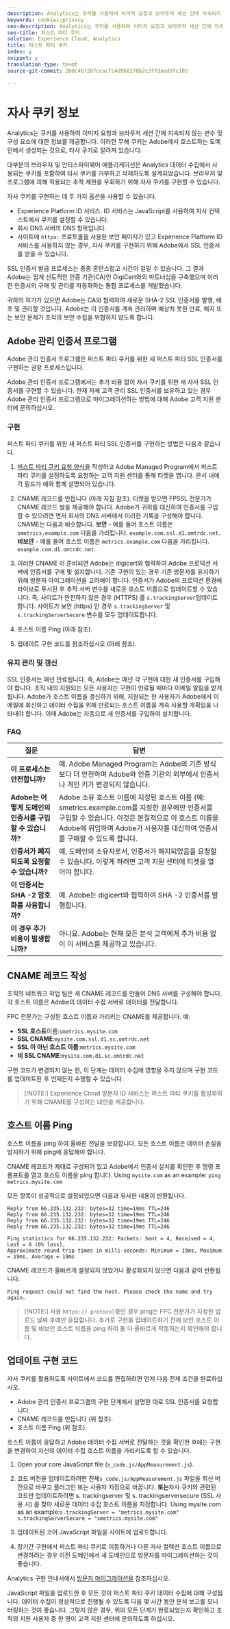 ```yaml
---
description: Analytics는 쿠키를 사용하여 이미지 요청과 브라우저 세션 간에 지속되지 않는 변수 및 구성 요소에 대한 정보를 제공합니다.
keywords: cookies;privacy
seo-description: Analytics는 쿠키를 사용하여 이미지 요청과 브라우저 세션 간에 지속되지 않는 변수 및 구성 요소에 대한 정보를 제공합니다.
seo-title: 퍼스트 파티 쿠키
solution: Experience Cloud, Analytics
title: 퍼스트 파티 쿠키
index: y
snippet: y
translation-type: tm+mt
source-git-commit: 2bdc4b7287ccacfc4d968278b2c3ffdaeddfc105

---
```



# 자사 쿠키 정보

Analytics는 쿠키를 사용하여 이미지 요청과 브라우저 세션 간에 지속되지 않는 변수 및 구성 요소에 대한 정보를 제공합니다. 이러한 무해 쿠키는 Adobe에서 호스트하는 도메인에서 생성되는 것으로, 타사 쿠키로 알려져 있습니다.

대부분의 브라우저 및 안티스파이웨어 애플리케이션은 Analytics 데이터 수집에서 사용되는 쿠키를 포함하여 타사 쿠키를 거부하고 삭제하도록 설계되었습니다. 브라우저 및 프로그램에 의해 적용되는 추적 제한을 우회하기 위해 자사 쿠키를 구현할 수 있습니다.

자사 쿠키를 구현하는 데 두 가지 옵션을 사용할 수 있습니다.

* Experience Platform ID 서비스. ID 서비스는 JavaScript를 사용하여 자사 컨텍스트에서 쿠키를 설정할 수 있습니다.
* 회사 DNS 서버의 DNS 항목입니다.
* 사이트에 `https:` 프로토콜을 사용한 보안 페이지가 있고 Experience Platform ID 서비스를 사용하지 않는 경우, 자사 쿠키를 구현하기 위해 Adobe에서 SSL 인증서를 얻을 수 있습니다.

SSL 인증서 발급 프로세스는 종종 혼란스럽고 시간이 걸릴 수 있습니다. 그 결과 Adobe는 업계 선도적인 인증 기관(CA)인 DigiCert와의 파트너십을 구축했으며 이러한 인증서의 구매 및 관리를 자동화하는 통합 프로세스를 개발했습니다.

귀하의 허가가 있으면 Adobe는 CA와 협력하여 새로운 SHA-2 SSL 인증서를 발행, 배포 및 관리할 것입니다. Adobe는 이 인증서를 계속 관리하며 예상치 못한 만료, 해지 또는 보안 문제가 조직의 보안 수집을 위협하지 않도록 합니다.

## Adobe 관리 인증서 프로그램

Adobe 관리 인증서 프로그램은 퍼스트 파티 쿠키를 위한 새 퍼스트 파티 SSL 인증서를 구현하는 권장 프로세스입니다.

Adobe 관리 인증서 프로그램에서는 추가 비용 없이 자사 쿠키를 위한 새 자사 SSL 인증서를 구현할 수 있습니다. 현재 자체 고객 관리 SSL 인증서를 보유하고 있는 경우 Adobe 관리 인증서 프로그램으로 마이그레이션하는 방법에 대해 Adobe 고객 지원 센터에 문의하십시오.

### 구현

퍼스트 파티 쿠키를 위한 새 퍼스트 파티 SSL 인증서를 구현하는 방법은 다음과 같습니다.

1. [퍼스트 파티 쿠키 요청 양식을](/help/interface/cookies/assets/FPC_Request_Form.xlsx) 작성하고 Adobe Managed Program에서 퍼스트 파티 쿠키를 설정하도록 요청하는 고객 지원 센터를 통해 티켓을 엽니다. 문서 내에 각 필드가 예와 함께 설명되어 있습니다.

1. CNAME 레코드를 만듭니다 (아래 지침 참조). 티켓을 받으면 FPSSL 전문가가 CNAME 레코드 쌍을 제공해야 합니다. Adobe가 귀하를 대신하여 인증서를 구입할 수 있으려면 먼저 회사의 DNS 서버에서 이러한 기록을 구성해야 합니다. CNAME는 다음과 비슷합니다. **보안 -** 예를 들어 호스트 이름은 `smetrics.example.com` 다음을 가리킵니다. `example.com.ssl.d1.omtrdc.net`. **비보안** - 예를 들어 호스트 이름은 `metrics.example.com` 다음을 가리킵니다. `example.com.d1.omtrdc.net`.

1. 이러한 CNAME 이 준비되면 Adobe는 digicert와 협력하여 Adobe 프로덕션 서버에 인증서를 구매 및 설치합니다. 기존 구현이 있는 경우 기존 방문자를 유지하기 위해 방문자 마이그레이션을 고려해야 합니다. 인증서가 Adobe의 프로덕션 환경에 라이브로 푸시된 후 추적 서버 변수를 새로운 호스트 이름으로 업데이트할 수 있습니다. 즉, 사이트가 안전하지 않은 경우 (HTTPS) 를 `s.trackingServer`업데이트합니다. 사이트가 보안 (https) 인 경우 `s.trackingServer` 및 `s.trackingServerSecure` 변수를 모두 업데이트합니다.

1. 호스트 이름 Ping (아래 참조).

1. 업데이트 구현 코드를 참조하십시오 (아래 참조).

### 유지 관리 및 갱신

SSL 인증서는 매년 만료됩니다. 즉, Adobe는 매년 각 구현에 대한 새 인증서를 구입해야 합니다. 조직 내의 지원되는 모든 사용자는 구현이 만료될 때마다 이메일 알림을 받게 됩니다. Adobe가 호스트 이름을 갱신하기 위해, 지원되는 한 사용자가 Adobe에서 이메일에 회신하고 데이터 수집을 위해 만료되는 호스트 이름을 계속 사용할 계획임을 나타내야 합니다. 이때 Adobe는 자동으로 새 인증서를 구입하여 설치합니다.

### FAQ

| 질문 | 답변 |
|---|---|
| **이 프로세스는 안전합니까?** | 예. Adobe Managed Program는 Adobe의 기존 방식보다 더 안전하며 Adobe와 인증 기관의 외부에서 인증서나 개인 키가 변경되지 않습니다. |
| **Adobe는 어떻게 도메인의 인증서를 구입할 수 있습니까?** | Adobe 소유 호스트 이름에 지정된 호스트 이름 (예: smetrics.example.com를 지정한 경우에만 인증서를 구입할 수 있습니다. 이것은 본질적으로 이 호스트 이름을 Adobe에 위임하며 Adobe가 사용자를 대신하여 인증서를 구매할 수 있도록 합니다. |
| **인증서가 폐지되도록 요청할 수 있습니까?** | 예, 도메인의 소유자로서, 인증서가 해지되었음을 요청할 수 있습니다. 이렇게 하려면 고객 지원 센터에 티켓을 열어야 합니다. |
| **이 인증서는 SHA -2 암호화를 사용합니까?** | 예. Adobe는 digicert와 협력하여 SHA -2 인증서를 발행합니다. |
| **이 경우 추가 비용이 발생합니까?** | 아니요. Adobe는 현재 모든 분석 고객에게 추가 비용 없이 이 서비스를 제공하고 있습니다. |

## CNAME 레코드 작성

조직의 네트워크 작업 팀은 새 CNAME 레코드를 만들어 DNS 서버를 구성해야 합니다. 각 호스트 이름은 Adobe의 데이터 수집 서버로 데이터를 전달합니다.

FPC 전문가는 구성된 호스트 이름과 가리키는 CNAME를 제공합니다. 예:

* **SSL 호스트**&#x200B;이름:`smetrics.mysite.com`
* **SSL CNAME**:`mysite.com.ssl.d1.sc.omtrdc.net`
* **SSL 이 아닌 호스트 이름**:`metrics.mysite.com`
* **비 SSL CNAME**:`mysite.com.d1.sc.omtrdc.net`

구현 코드가 변경되지 않는 한, 이 단계는 데이터 수집에 영향을 주지 않으며 구현 코드를 업데이트한 후 언제든지 수행할 수 있습니다.

>[!NOTE:] Experience Cloud 방문자 ID 서비스는 퍼스트 파티 쿠키를 활성화하기 위해 CNAME를 구성하는 대안을 제공합니다.

## 호스트 이름 Ping

호스트 이름을 ping 하여 올바른 전달을 보장합니다. 모든 호스트 이름은 데이터 손실을 방지하기 위해 ping에 응답해야 합니다.

CNAME 레코드가 제대로 구성되어 있고 Adobe에서 인증서 설치를 확인한 후 명령 프롬프트를 열고 호스트 이름을 ping 합니다. Using `mysite.com` as an example: `ping metrics.mysite.com`

모든 항목이 성공적으로 설정되었으면 다음과 유사한 내용이 반환됩니다.

```Pinging mysite.com.112.2o7.net [66.235.132.232] with 32 bytes of data:
Reply from 66.235.132.232: bytes=32 time=19ms TTL=246
Reply from 66.235.132.232: bytes=32 time=19ms TTL=246
Reply from 66.235.132.232: bytes=32 time=19ms TTL=246
Reply from 66.235.132.232: bytes=32 time=19ms TTL=246

Ping statistics for 66.235.132.232: Packets: Sent = 4, Received = 4, Lost = 0 (0% loss),
Approximate round trip times in milli-seconds: Minimum = 19ms, Maximum = 19ms, Average = 19ms
```

CNAME 레코드가 올바르게 설정되지 않았거나 활성화되지 않으면 다음과 같이 반환됩니다.

`Ping request could not find the host. Please check the name and try again.`

>[!NOTE:] 사용 `https:// protocol`중인 경우 ping는 FPC 전문가가 지정한 업로드 날짜 후에만 응답합니다. 추가로 구현을 업데이트하기 전에 보안 호스트 이름 및 비보안 호스트 이름을 ping 하여 둘 다 올바르게 작동하는지 확인해야 합니다.

## 업데이트 구현 코드

자사 쿠키를 활용하도록 사이트에서 코드를 편집하려면 먼저 다음 전제 조건을 완료하십시오.

* Adobe 관리 인증서 프로그램의 구현 단계에서 설명한 대로 SSL 인증서를 요청합니다.
* CNAME 레코드를 만듭니다 (위 참조).
* 호스트 이름 Ping (위 참조).

호스트 이름이 응답하고 Adobe 데이터 수집 서버로 전달하는 것을 확인한 후에는 구현을 변경하여 자신의 데이터 수집 호스트 이름을 가리키도록 할 수 있습니다.

1. Open your core JavaScript file (`s_code.js/AppMeasurement.js`).
1.  코드 버전을 업데이트하려면 전체`s_code.js/AppMeasurement.js`   파일을 최신 버전으로 바꾸고 플러그인 또는 사용자 지정으로 바꿉니다. **또는**&#x200B;자사 쿠키와 관련된 코드만 업데이트하려면 s. trackingserver 및 s. trackingserversecure (SSL 사용 시) 를 찾아 새로운 데이터 수집 호스트 이름을 지정합니다. Using mysite.com as an example:`s.trackingServer = "metrics.mysite.com"` `s.trackingServerSecure = "smetrics.mysite.com"`

1. 업데이트된 코어 JavaScript 파일을 사이트에 업로드합니다.

1. 장기간 구현에서 퍼스트 파티 쿠키로 이동하거나 다른 자사 컬렉션 호스트 이름으로 변경하려는 경우 이전 도메인에서 새 도메인으로 방문자를 마이그레이션하는 것이 좋습니다.

Analytics 구현 안내서에서 [방문자 마이그레이션을](https://docs.adobe.com/help/en/analytics/implementation/javascript-implementation/visitor-migration.html) 참조하십시오.

JavaScript 파일을 업로드한 후 모든 것이 퍼스트 파티 쿠키 데이터 수집에 대해 구성됩니다. 데이터 수집이 정상적으로 진행될 수 있도록 다음 몇 시간 동안 분석 보고를 모니터링하는 것이 좋습니다. 그렇지 않은 경우, 위의 모든 단계가 완료되었는지 확인하고 조직의 지원 사용자 중 한 명이 고객 지원 센터에 문의하도록 하십시오.
